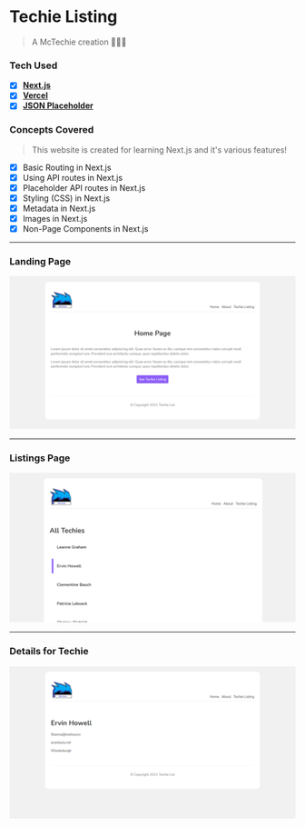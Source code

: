 # Techie Listing

> A McTechie creation 👨‍🎨✨

### Tech Used

- [x] **[Next.js](https://nextjs.org/)**
- [x] **[Vercel](https://vercel.com/)**
- [x] **[JSON Placeholder](https://jsonplaceholder.typicode.com/)**

### Concepts Covered

> This website is created for learning Next.js and it's various features!

- [x] Basic Routing in Next.js
- [x] Using API routes in Next.js
- [x] Placeholder API routes in Next.js
- [x] Styling (CSS) in Next.js
- [x] Metadata in Next.js
- [x] Images in Next.js
- [x] Non-Page Components in Next.js

---

### Landing Page

![Home Page](./assets/home.png)

---

### Listings Page

![Home Page](./assets/listing.png)

---

### Details for Techie

![Home Page](./assets/details.png)
